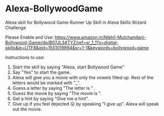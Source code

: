 # Alexa-BollywoodGame
Alexa skill for Bollywood Game
Runner Up Skill in Alexa Skills Wizard Challenge

Please Enable and Use: https://www.amazon.in/Nikhil-Mulchandani-Bollywood-Game/dp/B07JL34TYZ/ref=sr_1_1?s=digital-skills&ie=UTF8&qid=1551019894&sr=1-1&keywords=bollywood+game

Instructions to use:

1. Start the skill by saying "Alexa, start Bollywood Game"
2. Say "Yes" to start the game.
3. Alexa will give you a movie with only the vowels filled up. Rest of the letters would be marked with "_".
4. Guess a letter by saying "The letter is <letter>" .
5. Guess the movie by saying "The movie is <movie>".
6. Get a hint by saying "Give me a hint".
7. Give up if you feel dejected 😛 by speaking "I give up". Alexa will speak out the movie.
